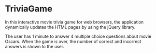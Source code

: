 # TriviaGame


In this interactive movie trivia game for web browsers, the application dynamically updates the HTML pages by using the jQuery library.

The user has 1 minute to answer 4 multiple choice questions about movie Oscars. When the game is over, the number of correct and incorrect answers is shown to the user.